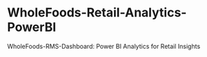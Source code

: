 # WholeFoods-Retail-Analytics-PowerBI
WholeFoods-RMS-Dashboard: Power BI Analytics for Retail Insights

